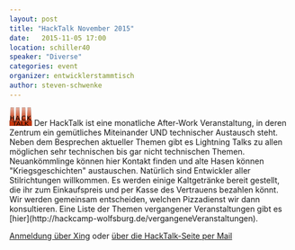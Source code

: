 ```yaml
---
layout: post
title: "HackTalk November 2015"
date:   2015-11-05 17:00
location: schiller40
speaker: "Diverse" 
categories: event
organizer: entwicklerstammtisch
author: steven-schwenke
---
```

<img src="/assets/partners/hacktalk.png" class="speaker" />
Der HackTalk ist eine monatliche After-Work Veranstaltung, in deren Zentrum ein gemütliches Miteinander UND technischer Austausch steht. Neben dem Besprechen aktueller Themen gibt es Lightning Talks zu allen möglichen sehr technischen bis gar nicht technischen Themen. Neuankömmlinge können hier Kontakt finden und alte Hasen können "Kriegsgeschichten" austauschen. Natürlich sind Entwickler aller Stilrichtungen willkommen. Es werden einige Kaltgetränke bereit gestellt, die ihr zum Einkaufspreis und per Kasse des Vertrauens bezahlen könnt. Wir werden gemeinsam entscheiden, welchen Pizzadienst wir dann konsultieren. Eine Liste der Themen vergangener Veranstaltungen gibt es [hier](http://hackcamp-wolfsburg.de/vergangeneVeranstaltungen).

[Anmeldung über Xing](https://www.xing.com/events/hacktalk-wolfsburg-1607083) oder [über die HackTalk-Seite per Mail](http://hackcamp-wolfsburg.de/kontaktUndAnmeldung) 